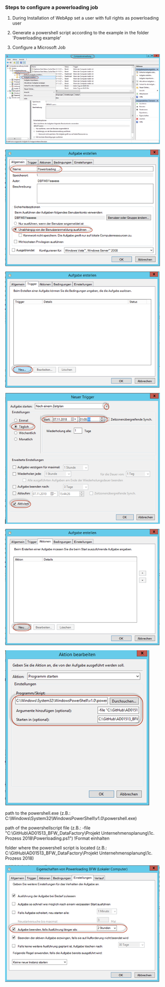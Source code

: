 
### Steps to configure a powerloading job

1. During Installation of WebApp set a user with full rights as powerloading user  

2. Generate a powershell script according to the example in the folder 'Powerloading example'

3. Configure a Microsoft Job

![Pic](images/a_Aufgabe.PNG)

![Pic](images/b_Name.PNG)

![Pic](images/c_Trigger.PNG)

![Pic](images/d_Zeitplan.PNG)

![Pic](images/e_Aktion.PNG)

![Pic](images/f_Pfade.PNG)

path to the powershell.exe (z.B.: C:\Windows\System32\WindowsPowerShell\v1.0\powershell.exe)

path of the powershellscript file (z.B.: -file "C:\GitHub\AD01513_BFW_DataFactory\Projekt Unternehmensplanung\1c. Prozess 2018\Powerloading.ps1") !Format einhalten

folder where the powershell script is located (z.B.: C:\GitHub\AD01513_BFW_DataFactory\Projekt Unternehmensplanung\1c. Prozess 2018)

![Pic](images/g_Timeout.PNG)


